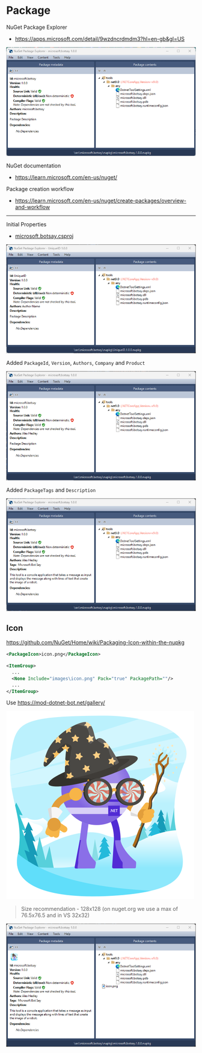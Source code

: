 # Package

NuGet Package Explorer
- https://apps.microsoft.com/detail/9wzdncrdmdm3?hl=en-gb&gl=US

!["NuGet Package Explorer"](images/NuGet_Package_Explorer.png "NuGet Package Explorer")

NuGet documentation
- https://learn.microsoft.com/en-us/nuget/

Package creation workflow
- https://learn.microsoft.com/en-us/nuget/create-packages/overview-and-workflow

---

Initial Properties

- [microsoft.botsay.csproj](src/microsoft.botsay/microsoft.botsay.csproj)

!["NuGet Package Explorer"](images/NuGet_Package_Explorer-1.png "NuGet Package Explorer")

Added `PackageId`, `Version`, `Authors`, `Company` and `Product`

!["NuGet Package Explorer"](images/NuGet_Package_Explorer-2.png "NuGet Package Explorer")

Added `PackageTags` and `Description`

!["NuGet Package Explorer"](images/NuGet_Package_Explorer-3.png "NuGet Package Explorer")

## Icon

https://github.com/NuGet/Home/wiki/Packaging-Icon-within-the-nupkg

```xml
<PackageIcon>icon.png</PackageIcon>
```

```xml
<ItemGroup>
  ...
  <None Include="images\icon.png" Pack="true" PackagePath=""/>
  ...
</ItemGroup>
```

Use https://mod-dotnet-bot.net/gallery/

![.NET Bot](images/dotNET-bot_kamckinn_v2.png ".NET Bot")

> Size recommendation - 128x128 (on nuget.org we use a max of 76.5x76.5 and in VS 32x32)

!["NuGet Package Explorer"](images/NuGet_Package_Explorer-4.png "NuGet Package Explorer")
